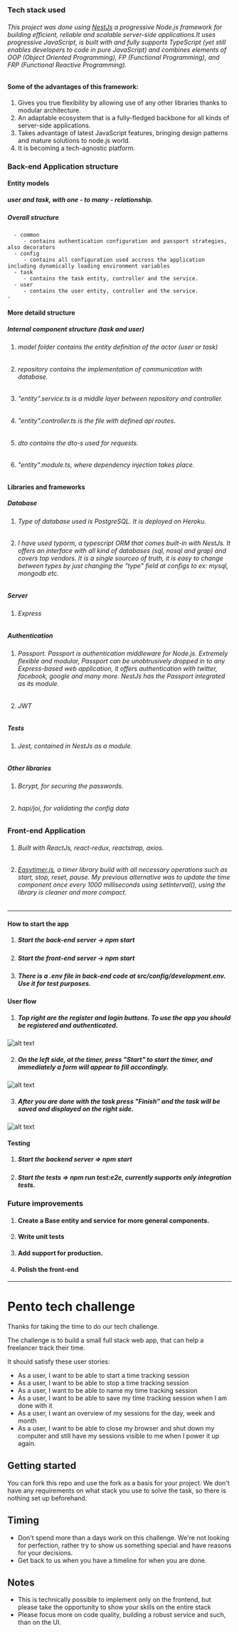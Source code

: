 ### Tech stack used
###### This project was done using [NestJs](https://nestjs.com/) a progressive Node.js framework for building efficient, reliable and scalable server-side applications.It uses progressive JavaScript, is built with and fully supports TypeScript (yet still enables developers to code in pure JavaScript) and combines elements of OOP (Object Oriented Programming), FP (Functional Programming), and FRP (Functional Reactive Programming).
#### Some of the advantages of this framework:
1. Gives you true flexibility by allowing use of any other libraries thanks to modular architecture.
2. An adaptable ecosystem that is a fully-fledged backbone for all kinds of server-side applications.
3. Takes advantage of latest JavaScript features, bringing design patterns and mature solutions to node.js world.
4. It is becoming a tech-agnostic platform.


### Back-end Application structure
#### Entity models
   ##### user and task, with one - to many - relationship.
##### Overall structure
```
  - common
     - contains authentication configuration and passport strategies, also decorators
  - config
     - contains all configuration used accross the application including dynamically loading environment variables
  - task
     - contains the task entity, controller and the service.
  - user
     - contains the user entity, controller and the service.
- 
```
#### More detaild structure

##### Internal component structure (task and user)
  1. ###### model folder contains the entity definition of the actor (user or task)
  2. ###### repository contains the implementation of communication with database.
  3. ###### "entity".service.ts is a middle layer between repository and controller.
  4. ###### "entity".controller.ts is the file with defined api routes.
  5. ###### dto contains the dto-s used for requests.
  6. ###### "entity".module.ts, where dependency injection takes place.


#### Libraries and frameworks
##### Database
  1. ###### Type of database used is PostgreSQL. It is deployed on Heroku.
  2. ###### I have used typorm, a typescript ORM that comes built-in with NestJs. It offers an interface with all kind of databases                   (sql, nosql and grap) and covers top vendors. It is a single sourceo of truth, it is easy to change between types by just               changing the "type" field at configs to ex: mysql, mongodb etc.
##### Server
 1. ###### Express
##### Authentication
 1. ###### Passport. Passport is authentication middleware for Node.js. Extremely flexible and modular, Passport can be unobtrusively              dropped in to any Express-based web application, it offers authentication with twitter, facebook, google and many more.                  NestJs has the Passport integrated as its module.
 2. ###### JWT
 ##### Tests
  1. ###### Jest, contained in NestJs as a module.
  
 ##### Other libraries
  1. ###### Bcrypt, for securing the passwords.
  2. ###### hapi/joi, for validating the config data

### Front-end Application
 1. ###### Built with ReactJs, react-redux, reactstrap, axios.
 2. ###### [Easytimer.js](https://albert-gonzalez.github.io/easytimer.js/), a timer library build with all necessary operations such as             start, stop, reset, pause. My previous alternative was to update the time component once every 1000 milliseconds using                   setInterval(), using the library is cleaner and more compact. 
 ---
#### How to start the app
 1. ##### Start the back-end server -> npm start
 2. ##### Start the front-end server -> npm start
 3. ##### There is a .env file in back-end code at src/config/development.env. Use it for test purposes.
 
#### User flow
1. ##### Top right are the register and login buttons. To use the app you should be registered and authenticated.
 ![alt text](https://github.com/taulanti/tech-challenge-time/tree/master/picture/1.PNG "Logo Title Text 1")
 
2. ##### On the left side, at the timer, press "Start" to start the timer, and immediately a form will appear to fill accordingly.
![alt text](https://github.com/taulanti/tech-challenge-time/tree/master/picture/2.PNG "Logo Title Text 2")

3. ##### After you are done with the task press "Finish" and the task will be saved and displayed on the right side.
![alt text](https://github.com/taulanti/tech-challenge-time/tree/master/picture/3.PNG "Logo Title Text 3")
 
 #### Testing
  1. ##### Start the backend server => npm start
  2. ##### Start the tests => npm run test:e2e, currently supports only integration tests.
  
 
 ### Future improvements
   1. #### Create a Base entity and service for more general components.
   2. #### Write unit tests
   3. #### Add support for production.
   4. #### Polish the front-end
 


---
# Pento tech challenge

Thanks for taking the time to do our tech challenge. 

The challenge is to build a small full stack web app, that can help a freelancer track their time.

It should satisfy these user stories:

- As a user, I want to be able to start a time tracking session
- As a user, I want to be able to stop a time tracking session
- As a user, I want to be able to name my time tracking session
- As a user, I want to be able to save my time tracking session when I am done with it
- As a user, I want an overview of my sessions for the day, week and month
- As a user, I want to be able to close my browser and shut down my computer and still have my sessions visible to me when I power it up again.

## Getting started

You can fork this repo and use the fork as a basis for your project. We don't have any requirements on what stack you use to solve the task, so there is nothing set up beforehand.

## Timing

- Don't spend more than a days work on this challenge. We're not looking for perfection, rather try to show us something special and have reasons for your decisions.
- Get back to us when you have a timeline for when you are done.

## Notes

 - This is technically possible to implement only on the frontend, but please take the opportunity to show your skills on the entire stack 
 - Please focus more on code quality, building a robust service and such, than on the UI.
